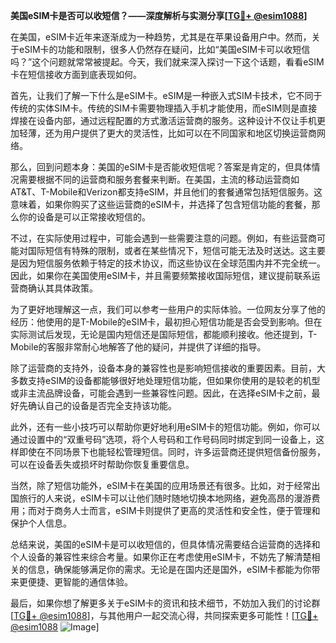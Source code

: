 **美国eSIM卡是否可以收短信？——深度解析与实测分享[[TG💪+ @esim1088](https://t.me/s/esim1088)]**

在美国，eSIM卡近年来逐渐成为一种趋势，尤其是在苹果设备用户中。然而，关于eSIM卡的功能和限制，很多人仍然存在疑问，比如“美国eSIM卡可以收短信吗？”这个问题就常常被提起。今天，我们就来深入探讨一下这个话题，看看eSIM卡在短信接收方面到底表现如何。

首先，让我们了解一下什么是eSIM卡。eSIM是一种嵌入式SIM卡技术，它不同于传统的实体SIM卡。传统的SIM卡需要物理插入手机才能使用，而eSIM则是直接焊接在设备内部，通过远程配置的方式激活运营商的服务。这种设计不仅让手机更加轻薄，还为用户提供了更大的灵活性，比如可以在不同国家和地区切换运营商网络。

那么，回到问题本身：美国的eSIM卡是否能收短信呢？答案是肯定的，但具体情况需要根据不同的运营商和服务套餐来判断。在美国，主流的移动运营商如AT&T、T-Mobile和Verizon都支持eSIM，并且他们的套餐通常包括短信服务。这意味着，如果你购买了这些运营商的eSIM卡，并选择了包含短信功能的套餐，那么你的设备是可以正常接收短信的。

不过，在实际使用过程中，可能会遇到一些需要注意的问题。例如，有些运营商可能对国际短信有特殊的限制，或者在某些情况下，短信可能无法及时送达。这主要是因为短信服务依赖于特定的技术协议，而这些协议在全球范围内并不完全统一。因此，如果你在美国使用eSIM卡，并且需要频繁接收国际短信，建议提前联系运营商确认其具体政策。

为了更好地理解这一点，我们可以参考一些用户的实际体验。一位网友分享了他的经历：他使用的是T-Mobile的eSIM卡，最初担心短信功能是否会受到影响。但在实际测试后发现，无论是国内短信还是国际短信，都能顺利接收。他还提到，T-Mobile的客服非常耐心地解答了他的疑问，并提供了详细的指导。

除了运营商的支持外，设备本身的兼容性也是影响短信接收的重要因素。目前，大多数支持eSIM的设备都能够很好地处理短信功能，但如果你使用的是较老的机型或非主流品牌设备，可能会遇到一些兼容性问题。因此，在选择eSIM卡之前，最好先确认自己的设备是否完全支持该功能。

此外，还有一些小技巧可以帮助你更好地利用eSIM卡的短信功能。例如，你可以通过设置中的“双重号码”选项，将个人号码和工作号码同时绑定到同一设备上，这样即使在不同场景下也能轻松管理短信。同时，许多运营商还提供短信备份服务，可以在设备丢失或损坏时帮助你恢复重要信息。

当然，除了短信功能外，eSIM卡在美国的应用场景还有很多。比如，对于经常出国旅行的人来说，eSIM卡可以让他们随时随地切换本地网络，避免高昂的漫游费用；而对于商务人士而言，eSIM卡则提供了更高的灵活性和安全性，便于管理和保护个人信息。

总结来说，美国的eSIM卡是可以收短信的，但具体情况需要结合运营商的选择和个人设备的兼容性来综合考量。如果你正在考虑使用eSIM卡，不妨先了解清楚相关的信息，确保能够满足你的需求。无论是在国内还是国外，eSIM卡都能为你带来更便捷、更智能的通信体验。

最后，如果你想了解更多关于eSIM卡的资讯和技术细节，不妨加入我们的讨论群[[TG💪+ @esim1088](https://t.me/s/esim1088)]，与其他用户一起交流心得，共同探索更多可能性！[[TG💪+ @esim1088](https://t.me/s/esim1088) ![Image](https://i.postimg.cc/4NQfJmqS/Snipaste-2025-05-13-00-14-12.png)]